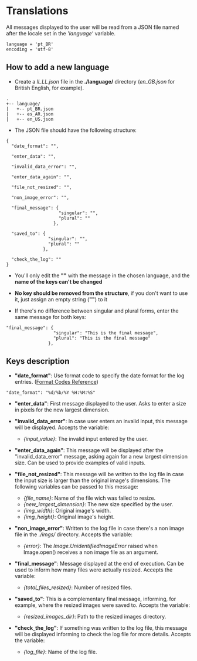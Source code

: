 # Translations

All messages displayed to the user will be read from a JSON file named after the locale set in the *'language'* variable.

```
language = 'pt_BR'
encoding = 'utf-8'
```
## How to add a new language

- Create a *ll_LL.json* file in the **./language/** directory (*en_GB.json* for British English, for example).

```
.
+-- language/
|   +-- pt_BR.json
|   +-- es_AR.json
|   +-- en_US.json

```

- The JSON file should have the following structure:

```
{
  "date_format": "",

  "enter_data": "",

  "invalid_data_error": "",

  "enter_data_again": "",

  "file_not_resized": "",

  "non_image_error": "",

  "final_message": {
                    "singular": "",
                    "plural": ""
                  },

  "saved_to": {
                "singular": "",
                "plural": ""
              },

  "check_the_log": ""
}

```

- You'll only edit the **""** with the message in the chosen language, and the **name of the keys can't be changed**

- **No key should be removed from the structure**, if you don't want to use it, just assign an empty string (**""**) to it

- If there's no difference between singular and plural forms, enter the same message for both keys:
```
"final_message": {
                  "singular": "This is the final message",
                  "plural": "This is the final message"
                },
```

## Keys description

- **"date_format"**: Use format code to specify the date format for the log entries. ([Format Codes Reference](https://www.w3schools.com/python/gloss_python_date_format_codes.asp))
```
"date_format": "%d/%b/%Y %H:%M:%S"
```

- **"enter_data"**: First message displayed to the user. Asks to enter a size in pixels for the new largest dimension.

- **"invalid_data_error"**: In case user enters an invalid input, this message will be displayed. Accepts the variable:

  - *{input_value}*: The invalid input entered by the user.


- **"enter_data_again"**: This message will be displayed after the "invalid_data_error" message, asking again for a new largest dimension size. Can be used to provide examples of valid inputs.

- **"file_not_resized"**: This message will be written to the log file in case the input size is larger than the original image's dimensions. The following variables can be passed to this message:

  - *{file_name}*: Name of the file wich was failed to resize.
  - *{new_largest_dimension}*: The new size specified by the user.
  - *{img_width}*: Original image's width.
  - *{img_height}*: Original image's height.


- **"non_image_error"**: Written to the log file in case there's a non image file in the *./imgs/* directory. Accepts the variable:

  - *{error}*: The *Image.UnidentifiedImageError* raised when Image.open() receives a non image file as an argument.


- **"final_message"**: Message displayed at the end of execution. Can be used to inform how many files were actually resized. Accepts the variable:

  - *{total_files_resized}*: Number of resized files.


- **"saved_to"**: This is a complementary final message, informing, for example, where the resized images were saved to. Accepts the variable:

  - *{resized_images_dir}*: Path to the resized images directory.


- **"check_the_log"**: If something was written to the log file, this message will be displayed informing to check the log file for more details. Accepts the variable:

  - *{log_file}*: Name of the log file.
